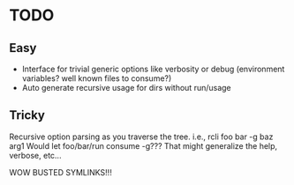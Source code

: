 # TODO
## Easy
* Interface for trivial generic options like verbosity or debug (environment variables? well known files to consume?)
* Auto generate recursive usage for dirs without run/usage

## Tricky
Recursive option parsing as you traverse the tree.
i.e.,
rcli foo bar -g baz arg1
Would let foo/bar/run consume -g???
That might generalize the help, verbose, etc...

WOW BUSTED SYMLINKS!!!
